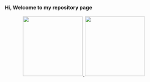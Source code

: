 ### Hi, Welcome to my repository page

<p align="center">
  <a href="https://github.com/kayua">
    <img height="190em" style="padding: 2px;" src="https://github-readme-stats.vercel.app/api?username=kayua&show_icons=true&theme=default&include_all_commits=true&count_private=true&token=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"/>
    <img height="190em" style="padding: 2px;" src="https://github-readme-stats.vercel.app/api/top-langs/?username=kayua&layout=compact&langs_count=10&theme=default&token=YOUR_GITHUB_TOKEN"/>
  </a>
</p>
